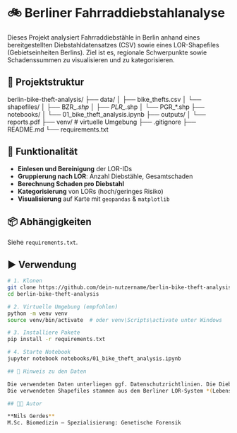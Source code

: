 # 🚲 Berliner Fahrraddiebstahlanalyse

Dieses Projekt analysiert Fahrraddiebstähle in Berlin anhand eines bereitgestellten Diebstahldatensatzes (CSV) sowie eines LOR-Shapefiles (Gebietseinheiten Berlins). Ziel ist es, regionale Schwerpunkte sowie Schadenssummen zu visualisieren und zu kategorisieren.

## 📁 Projektstruktur

berlin-bike-theft-analysis/
├── data/
│   ├── bike_thefts.csv
│   └── shapefiles/
│       ├── BZR_*.shp
│       ├── PLR_*.shp
│       └── PGR_*.shp
├── notebooks/
│   └── 01_bike_theft_analysis.ipynb
├── outputs/
│   └── reports.pdf
├── venv/  # virtuelle Umgebung
├── .gitignore
├── README.md
└── requirements.txt



## 🧪 Funktionalität

- **Einlesen und Bereinigung** der LOR-IDs
- **Gruppierung nach LOR**: Anzahl Diebstähle, Gesamtschaden
- **Berechnung Schaden pro Diebstahl**
- **Kategorisierung** von LORs (hoch/geringes Risiko)
- **Visualisierung** auf Karte mit `geopandas` & `matplotlib`

## 📦 Abhängigkeiten

Siehe `requirements.txt`.

## ▶️ Verwendung

```bash
# 1. Klonen
git clone https://github.com/dein-nutzername/berlin-bike-theft-analysis.git
cd berlin-bike-theft-analysis

# 2. Virtuelle Umgebung (empfohlen)
python -m venv venv
source venv/bin/activate  # oder venv\Scripts\activate unter Windows

# 3. Installiere Pakete
pip install -r requirements.txt

# 4. Starte Notebook
jupyter notebook notebooks/01_bike_theft_analysis.ipynb

## 📍 Hinweis zu den Daten

Die verwendeten Daten unterliegen ggf. Datenschutzrichtlinien. Die Diebstahldaten basieren auf öffentlich zugänglichen Quellen (z. B. Polizeistatistik) und wurden für Analysezwecke aufbereitet.  
Die verwendeten Shapefiles stammen aus dem Berliner LOR-System *(Lebensweltlich orientierte Räume)* und ermöglichen eine räumliche Einordnung auf Stadtteilebene.

## 🧑‍💻 Autor

**Nils Gerdes**  
M.Sc. Biomedizin – Spezialisierung: Genetische Forensik 
